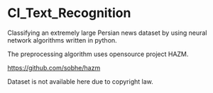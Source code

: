 # CI_Text_Recognition
Classifying an extremely large Persian news dataset by using neural network algorithms written in python.

The preprocessing algorithm uses opensource project HAZM.

https://github.com/sobhe/hazm

Dataset is not available here due to copyright law.
